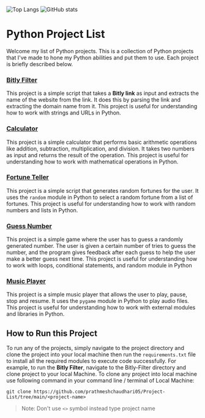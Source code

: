 ![Top Langs](https://github-readme-stats.vercel.app/api/top-langs/?username=prathmeshChaudhari05&theme=tokyonight)
![GitHub stats](https://github-readme-stats.vercel.app/api?username=prathmeshChaudhari05&show_icons=true&theme=tokyonight)

# Python Project List
Welcome my list of Python projects. This is a collection of Python projects that I've made to hone my Python abilities and put them to use. Each project is briefly described below.

### [Bitly Filter](https://github.com/prathmeshChaudhari05/Project-List/tree/main/Bitly-Filter)
This project is a simple script that takes a **Bitly link** as input and extracts the name of the website from the link. It does this by parsing the link and extracting the domain name from it. This project is useful for understanding how to work with strings and URLs in Python.

### [Calculator](https://github.com/prathmeshChaudhari05/Project-List/tree/main/Calculator)
This project is a simple calculator that performs basic arithmetic operations like addition, subtraction, multiplication, and division. It takes two numbers as input and returns the result of the operation. This project is useful for understanding how to work with mathematical operations in Python.

### [Fortune Teller](https://github.com/prathmeshChaudhari05/Project-List/tree/main/fortune-teller)
This project is a simple script that generates random fortunes for the user. It uses the `random` module in Python to select a random fortune from a list of fortunes. This project is useful for understanding how to work with random numbers and lists in Python.

### [Guess Number](https://github.com/prathmeshChaudhari05/Project-List/tree/main/guess-number)
This project is a simple game where the user has to guess a randomly generated number. The user is given a certain number of tries to guess the number, and the program gives feedback after each guess to help the user make a better guess next time. This project is useful for understanding how to work with loops, conditional statements, and random module in Python

### [Music Player](https://github.com/prathmeshChaudhari05/Project-List/tree/main/music-player)
This project is a simple music player that allows the user to play, pause, stop and resume. It uses the `pygame` module in Python to play audio files. This project is useful for understanding how to work with external modules and libraries in Python.

## How to Run this Project
To run any of the projects, simply navigate to the project directory and clone the project into your local machine then run the `requirements.txt` file to install all the required modules to execute code successfully. For example, to run the **Bitly Filter**, navigate to the Bitly-Filter directory and clone project to your local Machine. To clone any project into local machine use following command in your command line / terminal of Local Machine:
```git
git clone https://github.com/prathmeshchaudhari05/Project-List/tree/main/<project-name>
```
> Note: Don't use `<>` symbol instead type project name


